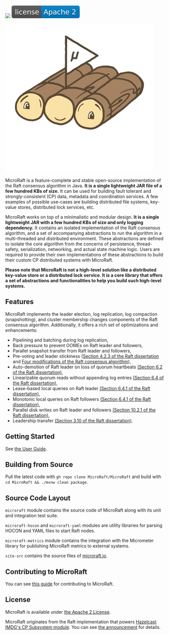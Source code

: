 
[![](https://jitci.com/gh/MicroRaft/MicroRaft/svg)](https://jitci.com/gh/MicroRaft/MicroRaft) [![Integration](license-apache-2.svg)](https://github.com/MicroRaft/MicroRaft/blob/master/LICENSE)


![](microraft.io/src/img/microraft-logo.png)

MicroRaft is a feature-complete and stable open-source implementation of the
Raft consensus algorithm in Java. __It is a single lightweight JAR file of a few
hundred KBs of size.__ It can be used for building fault tolerant and
strongly-consistent (CP) data, metadata and coordination services. A few
examples of possible use-cases are building distributed file systems, key-value
stores, distributed lock services, etc.

MicroRaft works on top of a minimalistic and modular design. __It is a single
lightweight JAR with a few hundred KBs of size and only logging dependency.__
It contains an isolated implementation of the Raft consensus algorithm, and 
a set of accompanying abstractions to run the algorithm in a multi-threaded and 
distributed environment. These abstractions are defined to isolate the core 
algorithm from the concerns of persistence, thread-safety, serialization, 
networking, and actual state machine logic. Users are required to provide their 
own implementations of these abstractions to build their custom CP distributed
systems with MicroRaft.

__Please note that MicroRaft is not a high-level solution like a distributed 
key-value store or a distributed lock service. It is a core library that offers
a set of abstractions and functionalities to help you build such high-level 
systems.__ 

## Features

MicroRaft implements the leader election, log replication, log compaction 
(snapshotting), and cluster membership changes components of the Raft consensus
algorithm. Additionally, it offers a rich set of optimizations and 
enhancements:

* Pipelining and batching during log replication,
* Back pressure to prevent OOMEs on Raft leader and followers,
* Parallel snapshot transfer from Raft leader and followers,
* Pre-voting and leader stickiness ([Section 4.2.3 of the Raft dissertation](https://github.com/ongardie/dissertation) and [Four modifications of the Raft consensus algorithm](https://openlife.cc/system/files/4-modifications-for-Raft-consensus.pdf)),
* Auto-demotion of Raft leader on loss of quorum heartbeats [(Section 6.2 of the Raft dissertation)](https://github.com/ongardie/dissertation),
* Linearizable quorum reads without appending log entries [(Section 6.4 of the Raft dissertation)](https://github.com/ongardie/dissertation),
* Lease-based local queries on Raft leader [(Section 6.4.1 of the Raft dissertation)](https://github.com/ongardie/dissertation),
* Monotonic local queries on Raft followers [(Section 6.4.1 of the Raft dissertation)](https://github.com/ongardie/dissertation),
* Parallel disk writes on Raft leader and followers [(Section 10.2.1 of the Raft dissertation)](https://github.com/ongardie/dissertation),
* Leadership transfer [(Section 3.10 of the Raft dissertation)](https://github.com/ongardie/dissertation).


## Getting Started

See [the User Guide](https://microraft.io/docs/setup). 


## Building from Source

Pull the latest code with `gh repo clone MicroRaft/MicroRaft`
and build with `cd MicroRaft && ./mvnw clean package`.


## Source Code Layout 

`microraft` module contains the source code of MicroRaft along with its unit 
and integration test suite. 

`microraft-hocon` and `microraft-yaml` modules are utility libraries for 
parsing HOCON and YAML files to start Raft nodes. 

`microraft-metrics` module contains the integration with the Micrometer library
for publishing MicroRaft metrics to external systems.

`site-src` contains the source files of [microraft.io](https://microraft.io).


## Contributing to MicroRaft

You can see [this guide](CONTRIBUTING.md) for contributing to MicroRaft.


## License

MicroRaft is available under [the Apache 2 License](https://github.com/MicroRaft/MicroRaft/blob/master/LICENSE). 

MicroRaft originates from the Raft implementation that powers [Hazelcast IMDG's CP Subsystem module](https://github.com/hazelcast/hazelcast/tree/master/hazelcast/src/main/java/com/hazelcast/cp/internal/raft). You can see [the announcement](https://microraft.io/blog/2021-09-03-introducing-microraft/) for details. 

